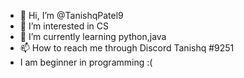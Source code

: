 - 👋 Hi, I’m @TanishqPatel9
- 👀 I’m interested in CS
- 🌱 I’m currently learning python,java
- 📫 How to reach me through Discord Tanishq #9251
- I am beginner in programming :(
